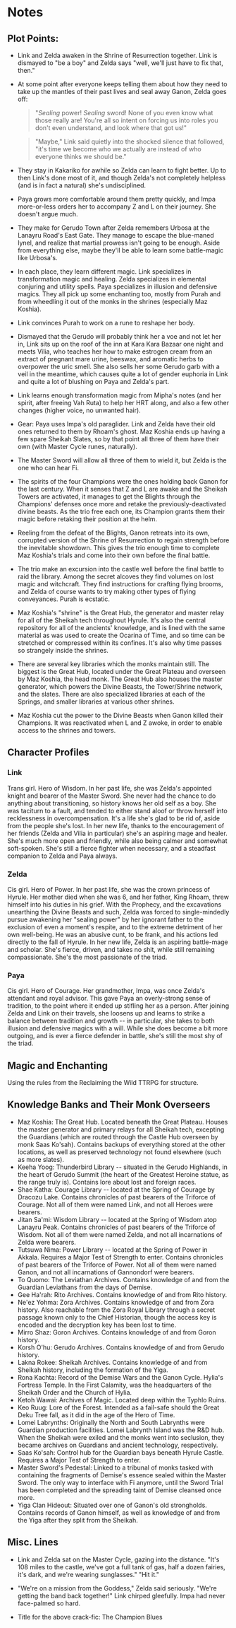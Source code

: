Notes
=======================

Plot Points:
---------------

- Link and Zelda awaken in the Shrine of Resurrection together. Link is dismayed to "be a boy" and Zelda says "well, we'll just have to fix that, then."

- At some point after everyone keeps telling them about how they need to take up the mantles of their past lives and seal away Ganon, Zelda goes off: 

    > "_Sealing_ power! _Sealing_ sword! None of you even know what those really are! You're all so intent on forcing us into roles you don't even understand, and look where that got us!" 

    > "Maybe," Link said quietly into the shocked silence that followed, "it's time we become who we actually are instead of who everyone thinks we should be."

- They stay in Kakariko for awhile so Zelda can learn to fight better. Up to then Link's done most of it, and though Zelda's not completely helpless (and is in fact a natural) she's undisciplined.

- Paya grows more comfortable around them pretty quickly, and Impa more-or-less orders her to accompany Z and L on their journey. She doesn't argue much.

- They make for Gerudo Town after Zelda remembers Urbosa at the Lanayru Road's East Gate. They manage to escape the blue-maned lynel, and realize that martial prowess isn't going to be enough. Aside from everything else, maybe they'll be able to learn some battle-magic like Urbosa's.

- In each place, they learn different magic. Link specializes in transformation magic and healing. Zelda specializes in elemental conjuring and utility spells. Paya specializes in illusion and defensive magics. They all pick up some enchanting too, mostly from Purah and from wheedling it out of the monks in the shrines (especially Maz Koshia).

- Link convinces Purah to work on a rune to reshape her body.

- Dismayed that the Gerudo will probably think her a voe and not let her in, Link sits up on the roof of the inn at Kara Kara Bazaar one night and meets Vilia, who teaches her how to make estrogen cream from an extract of pregnant mare urine, beeswax, and aromatic herbs to overpower the uric smell. She also sells her some Gerudo garb with a veil in the meantime, which causes quite a lot of gender euphoria in Link and quite a lot of blushing on Paya and Zelda's part.

- Link learns enough transformation magic from Mipha's notes (and her spirit, after freeing Vah Ruta) to help her HRT along, and also a few other changes (higher voice, no unwanted hair).

- Gear: Paya uses Impa's old paraglider. Link and Zelda have their old ones returned to them by Rhoam's ghost. Maz Koshia ends up having a few spare Sheikah Slates, so by that point all three of them have their own (with Master Cycle runes, naturally).

- The Master Sword will allow all three of them to wield it, but Zelda is the one who can hear Fi.

- The spirits of the four Champions were the ones holding back Ganon for the last century. When it senses that Z and L are awake and the Sheikah Towers are activated, it manages to get the Blights through the Champions' defenses once more and retake the previously-deactivated divine beasts. As the trio free each one, its Champion grants them their magic before retaking their position at the helm.

- Reeling from the defeat of the Blights, Ganon retreats into its own, corrupted version of the Shrine of Resurrection to regain strength before the inevitable showdown. This gives the trio enough time to complete Maz Koshia's trials and come into their own before the final battle.

- The trio make an excursion into the castle well before the final battle to raid the library. Among the secret alcoves they find volumes on lost magic and witchcraft. They find instructions for crafting flying brooms, and Zelda of course wants to try making other types of flying conveyances. Purah is ecstatic.

- Maz Koshia's "shrine" is the Great Hub, the generator and master relay for all of the Sheikah tech throughout Hyrule. It's also the central repository for all of the ancients' knowledge, and is lined with the same material as was used to create the Ocarina of Time, and so time can be stretched or compressed within its confines. It's also why time passes so strangely inside the shrines.

- There are several key libraries which the monks maintain still. The biggest is the Great Hub, located under the Great Plateau and overseen by Maz Koshia, the head monk. The Great Hub also houses the master generator, which powers the Divine Beasts, the Tower/Shrine network, and the slates. There are also specialized libraries at each of the Springs, and smaller libraries at various other shrines.

- Maz Koshia cut the power to the Divine Beasts when Ganon killed their Champions. It was reactivated when L and Z awoke, in order to enable access to the shrines and towers.


Character Profiles
-----------------------

### Link
Trans girl. Hero of Wisdom.
In her past life, she was Zelda's appointed knight and bearer of the Master Sword. She never had the chance to do anything about transitioning, so history knows her old self as a boy. She was taciturn to a fault, and tended to either stand aloof or throw herself into recklessness in overcompensation. It's a life she's glad to be rid of, aside from the people she's lost.
In her new life, thanks to the encouragement of her friends (Zelda and Vilia in particular) she's an aspiring mage and healer. She's much more open and friendly, while also being calmer and somewhat soft-spoken. She's still a fierce fighter when necessary, and a steadfast companion to Zelda and Paya always.

### Zelda
Cis girl. Hero of Power.
In her past life, she was the crown princess of Hyrule. Her mother died when she was 6, and her father, King Rhoam, threw himself into his duties in his grief. With the Prophecy, and the excavations unearthing the Divine Beasts and such, Zelda was forced to single-mindedly pursue awakening her "sealing power" by her ignorant father to the exclusion of even a moment's respite, and to the extreme detriment of her own well-being. He was an abusive cunt, to be frank, and his actions led directly to the fall of Hyrule.
In her new life, Zelda is an aspiring battle-mage and scholar. She's fierce, driven, and takes no shit, while still remaining compassionate. She's the most passionate of the triad.

### Paya
Cis girl. Hero of Courage.
Her grandmother, Impa, was once Zelda's attendant and royal advisor. This gave Paya an overly-strong sense of tradition, to the point where it ended up stifling her as a person. After joining Zelda and Link on their travels, she loosens up and learns to strike a balance between tradition and growth -- in particular, she takes to both illusion and defensive magics with a will. While she does become a bit more outgoing, and is ever a fierce defender in battle, she's still the most shy of the triad.


Magic and Enchanting
--------------------------

Using the rules from the Reclaiming the Wild TTRPG for structure.


Knowledge Banks and Their Monk Overseers
----------------------------

- Maz Koshia: The Great Hub. Located beneath the Great Plateau. Houses the master generator and primary relays for all Sheikah tech, excepting the Guardians (which are routed through the Castle Hub overseen by monk Saas Ko'sah). Contains backups of everything stored at the other locations, as well as preserved technology not found elsewhere (such as more slates).
- Keeha Yoog: Thunderbird Library -- situated in the Gerudo Highlands, in the heart of Gerudo Summit (the heart of the Greatest Heroine statue, as the range truly is). Contains lore about lost and foreign races.
- Shae Katha: Courage Library -- located at the Spring of Courage by Dracozu Lake. Contains chronicles of past bearers of the Triforce of Courage. Not all of them were named Link, and not all Heroes were bearers.
- Jitan Sa'mi: Wisdom Library -- located at the Spring of Wisdom atop Lanayru Peak. Contains chronicles of past bearers of the Triforce of Wisdom. Not all of them were named Zelda, and not all incarnations of Zelda were bearers.
- Tutsuwa Nima: Power Library -- located at the Spring of Power in Akkala. Requires a Major Test of Strength to enter. Contains chronicles of past bearers of the Triforce of Power. Not all of them were named Ganon, and not all incarnations of Gannondorf were bearers.
- To Quomo: The Leviathan Archives. Contains knowledge of and from the Guardian Leviathans from the days of Demise.
- Gee Ha'rah: Rito Archives. Contains knowledge of and from Rito history.
- Ne'ez Yohma: Zora Archives. Contains knowledge of and from Zora history. Also reachable from the Zora Royal Library through a secret passage known only to the Chief Historian, though the access key is encoded and the decryption key has been lost to time.
- Mirro Shaz: Goron Archives. Contains knowledge of and from Goron history.
- Korsh O'hu: Gerudo Archives. Contains knowledge of and from Gerudo history.
- Lakna Rokee: Sheikah Archives. Contains knowledge of and from Sheikah history, including the formation of the Yiga.
- Rona Kachta: Record of the Demise Wars and the Ganon Cycle. Hylia's Fortress Temple. In the First Calamity, was the headquarters of the Sheikah Order and the Church of Hylia.
- Ketoh Wawai: Archives of Magic. Located deep within the Typhlo Ruins.
- Keo Ruug: Lore of the Forest. Intended as a fail-safe should the Great Deku Tree fall, as it did in the age of the Hero of Time.
- Lomei Labrynths: Originally the North and South Labrynths were Guardian production facilities. Lomei Labrynth Island was the R&D hub. When the Sheikah were exiled and the monks went into seclusion, they became archives on Guardians and ancient technology, respectively.
- Saas Ko'sah: Control hub for the Guardian bays beneath Hyrule Castle. Requires a Major Test of Strength to enter.
- Master Sword's Pedestal: Linked to a tribunal of monks tasked with containing the fragments of Demise's essence sealed within the Master Sword. The only way to interface with Fi anymore, until the Sword Trial has been completed and the spreading taint of Demise cleansed once more.
- Yiga Clan Hideout: Situated over one of Ganon's old strongholds. Contains records of Ganon himself, as well as knowledge of and from the Yiga after they split from the Sheikah.


Misc. Lines
---------
- Link and Zelda sat on the Master Cycle, gazing into the distance.
"It's 108 miles to the castle, we've got a full tank of gas, half a dozen fairies, it's dark, and we're wearing sunglasses." 
"Hit it."

- "We're on a mission from the Goddess," Zelda said seriously. 
"We're getting the band back together!" Link chirped gleefully.
Impa had never face-palmed so hard.

- Title for the above crack-fic: The Champion Blues
